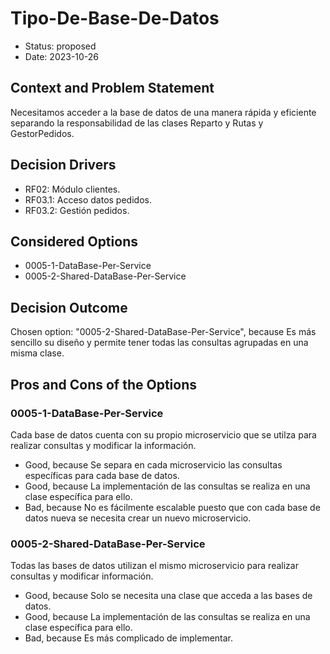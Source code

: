 # Tipo-De-Base-De-Datos

* Status: proposed
* Date: 2023-10-26

## Context and Problem Statement

Necesitamos acceder a la base de datos de una manera rápida y eficiente separando la responsabilidad de las clases Reparto y Rutas y GestorPedidos.

## Decision Drivers

* RF02: Módulo clientes.
* RF03.1: Acceso datos pedidos.
* RF03.2: Gestión pedidos.

## Considered Options

* 0005-1-DataBase-Per-Service
* 0005-2-Shared-DataBase-Per-Service

## Decision Outcome

Chosen option: "0005-2-Shared-DataBase-Per-Service", because Es más sencillo su diseño y permite tener todas las consultas agrupadas en una misma clase.

## Pros and Cons of the Options

### 0005-1-DataBase-Per-Service

Cada base de datos cuenta con su propio microservicio que se utilza para realizar consultas y modificar la información.

* Good, because Se separa en cada microservicio las consultas específicas para cada base de datos.
* Good, because La implementación de las consultas se realiza en una clase específica para ello.
* Bad, because No es fácilmente escalable puesto que con cada base de datos nueva se necesita crear un nuevo microservicio.

### 0005-2-Shared-DataBase-Per-Service

Todas las bases de datos utilizan el mismo microservicio para realizar consultas y modificar información.

* Good, because Solo se necesita una clase que acceda a las bases de datos.
* Good, because La implementación de las consultas se realiza en una clase específica para ello.
* Bad, because Es más complicado de implementar.
